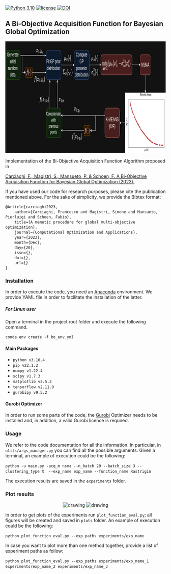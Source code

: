[![Python 3.10](https://img.shields.io/badge/python-3.10-blue.svg)](https://www.python.org/downloads/release/python-3106/)
[![license](https://img.shields.io/badge/license-apache_2.0-orange.svg)](https://opensource.org/licenses/Apache-2.0)
[![DOI]()]()

## A Bi-Objective Acquisition Function for Bayesian Global Optimization

<p align="center">
  <img height="350" src="readme_img/BiOBO_flow_dark.png">
</p>

Implementation of the Bi-Objective Acquisition Function Algorithm proposed in

[Carciaghi, F., Magistri, S., Mansueto, P. & Schoen, F. A Bi-Objective Acquisition Function for Bayesian Global Optimization (2023).]()

If you have used our code for research purposes, please cite the publication mentioned above.
For the sake of simplicity, we provide the Bibtex format:

```
@Article{carciaghi2023,
    author={Carciaghi, Francesco and Magistri, Simone and Mansueto, Pierluigi and Schoen, Fabio},
    title={A memetic procedure for global multi-objective optimization},
    journal={Computational Optimization and Applications},
    year={2023},
    month={Dec},
    day={20},
    issn={},
    doi={},
    url={}
}
```

### Installation

In order to execute the code, you need an [Anaconda](https://www.anaconda.com/) environment. We provide YAML file in order to facilitate the installation of the latter.

##### For Linux user

Open a terminal in the project root folder and execute the following command.

```
conda env create -f bo_env.yml
```

#### Main Packages

* ```python v3.10.4```
* ```pip v22.1.2```
* ```numpy v1.22.4```
* ```scipy v1.7.3```
* ```matplotlib v3.5.3```
* ```tensorflow v2.11.0```
* ```gurobipy v9.5.2```

#### Gurobi Optimizer

In order to run some parts of the code, the [Gurobi](https://www.gurobi.com/) Optimizer needs to be installed and, in addition, a valid Gurobi licence is required. 

### Usage

We refer to the code documentation for all the information. In particular, in ```utils/args_manager.py``` you can find all the possible arguments.
Given a terminal, an example of execution could be the following:

```python -u main.py -acq_m nsma --n_batch 20 --batch_size 3 --clustering_type X  --exp_name exp_name --function_name Rastrigin```

The execution results are saved in the ```experiments``` folder. 

### Plot results

<p align="center">
<img src="readme_img/Rosenbrock_50_plot.png" alt="drawing" height="350"/>
<img src="readme_img/Rosenbrock_50_plot.png" alt="drawing" height="350"/>
</p>

In order to get plots of the experiments run ```plot_function_eval.py```; all figures will be created and saved in ```plots``` folder. An example of execution could be the following:

```python plot_function_eval.py --exp_paths experiments/exp_name```

In case you want to plot more than one method together, provide a list of experiment paths as follow:

```python plot_function_eval.py --exp_paths experiments/exp_name_1 experiments/exp_name_2 experiments/exp_name_3```
